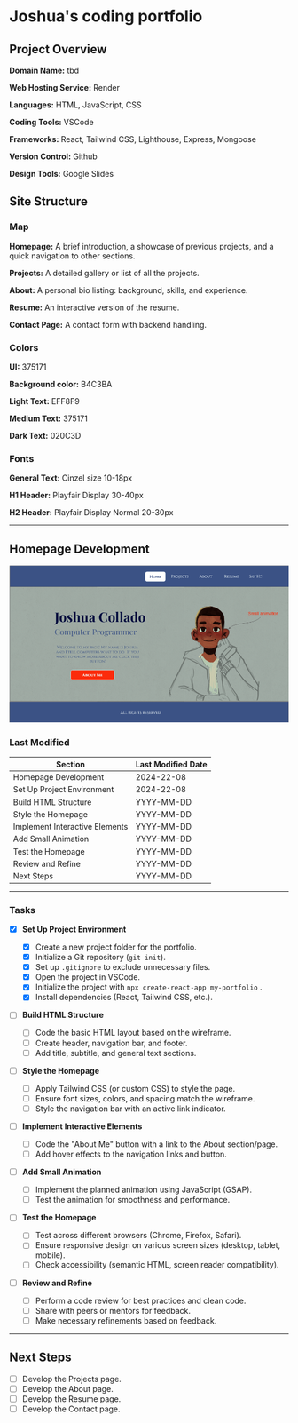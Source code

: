 # Joshua's coding portfolio

## Project Overview

**Domain Name:** tbd

**Web Hosting Service:** Render

**Languages:** HTML, JavaScript, CSS

**Coding Tools:** VSCode

**Frameworks:** React, Tailwind CSS, Lighthouse, Express, Mongoose

**Version Control:** Github

**Design Tools:** Google Slides

## Site Structure

### Map

**Homepage:** A brief introduction, a showcase of previous projects, and a quick navigation to other sections.

**Projects:** A detailed gallery or list of all the projects.

**About:** A personal bio listing: background, skills, and experience.

**Resume:** An interactive version of the resume.

**Contact Page:** A contact form with backend handling.

### **Colors**

**UI:** 375171

**Background color:** B4C3BA

**Light Text:** EFF8F9

**Medium Text:** 375171

**Dark Text:** 020C3D

### Fonts

**General Text:** Cinzel size 10-18px

**H1 Header:** Playfair Display 30-40px

**H2 Header:** Playfair Display Normal 20-30px

---



## Homepage Development

![1724382491623](image/todo/1724382491623.png)

### Last Modified

| Section                        | Last Modified Date |
| ------------------------------ | ------------------ |
| Homepage Development           | 2024-22-08         |
| Set Up Project Environment     | 2024-22-08         |
| Build HTML Structure           | YYYY-MM-DD         |
| Style the Homepage             | YYYY-MM-DD         |
| Implement Interactive Elements | YYYY-MM-DD         |
| Add Small Animation            | YYYY-MM-DD         |
| Test the Homepage              | YYYY-MM-DD         |
| Review and Refine              | YYYY-MM-DD         |
| Next Steps                     | YYYY-MM-DD         |

---

### Tasks

- [X] **Set Up Project Environment**

  - [X] Create a new project folder for the portfolio.
  - [X] Initialize a Git repository (`git init`).
  - [X] Set up `.gitignore` to exclude unnecessary files.
  - [X] Open the project in VSCode.
  - [X] Initialize the project with `npx create-react-app my-portfolio` .
  - [X] Install dependencies (React, Tailwind CSS, etc.).
- [ ] **Build HTML Structure**

  - [ ] Code the basic HTML layout based on the wireframe.
  - [ ] Create header, navigation bar, and footer.
  - [ ] Add title, subtitle, and general text sections.
- [ ] **Style the Homepage**

  - [ ] Apply Tailwind CSS (or custom CSS) to style the page.
  - [ ] Ensure font sizes, colors, and spacing match the wireframe.
  - [ ] Style the navigation bar with an active link indicator.
- [ ] **Implement Interactive Elements**

  - [ ] Code the "About Me" button with a link to the About section/page.
  - [ ] Add hover effects to the navigation links and button.
- [ ] **Add Small Animation**

  - [ ] Implement the planned animation using JavaScript (GSAP).
  - [ ] Test the animation for smoothness and performance.
- [ ] **Test the Homepage**

  - [ ] Test across different browsers (Chrome, Firefox, Safari).
  - [ ] Ensure responsive design on various screen sizes (desktop, tablet, mobile).
  - [ ] Check accessibility (semantic HTML, screen reader compatibility).
- [ ] **Review and Refine**

  - [ ] Perform a code review for best practices and clean code.
  - [ ] Share with peers or mentors for feedback.
  - [ ] Make necessary refinements based on feedback.

---

## Next Steps

- [ ] Develop the Projects page.
- [ ] Develop the About page.
- [ ] Develop the Resume page.
- [ ] Develop the Contact page.
